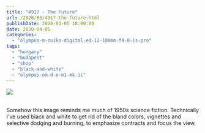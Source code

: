 ```yaml
---
title: "4917 - The Future"
url: /2020/03/4917-the-future.html
publishDate: 2020-04-05 18:00:00
date: 2020-04-05
categories: 
  - "olympus-m-zuiko-digital-ed-12-100mm-f4-0-is-pro"
tags: 
  - "hungary"
  - "budapest"
  - "shop"
  - "black-and-white"
  - "olympus-om-d-e-m1-mk-ii"
---
```

<div class="container">
<div class="center"><a target="_blank" href="https://d25zfm9zpd7gm5.cloudfront.net/1200x1200/2018/20180520_164356_lr.jpg"><img class="webfeedsFeaturedVisual" src="https://d25zfm9zpd7gm5.cloudfront.net/0600x0600/2018/20180520_164356_lr.jpg" /></a></div>
</div>
<br />

Somehow this image reminds me much of 1950s science fiction.
Technically I've used black and white to get rid of the bland
colors, vignettes and selective dodging and burning, to emphasize
contracts and focus the view.